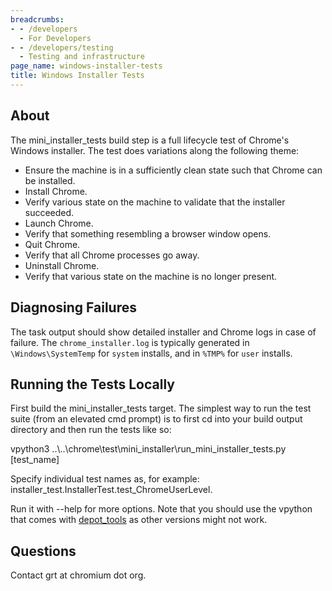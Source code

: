 ```yaml
---
breadcrumbs:
- - /developers
  - For Developers
- - /developers/testing
  - Testing and infrastructure
page_name: windows-installer-tests
title: Windows Installer Tests
---
```


## About

The mini_installer_tests build step is a full lifecycle test of Chrome's Windows
installer. The test does variations along the following theme:

*   Ensure the machine is in a sufficiently clean state such that Chrome
            can be installed.
*   Install Chrome.
*   Verify various state on the machine to validate that the installer
            succeeded.
*   Launch Chrome.
*   Verify that something resembling a browser window opens.
*   Quit Chrome.
*   Verify that all Chrome processes go away.
*   Uninstall Chrome.
*   Verify that various state on the machine is no longer present.

## Diagnosing Failures

The task output should show detailed installer and Chrome logs in case of
failure. The `chrome_installer.log` is typically generated in
`\Windows\SystemTemp` for `system` installs, and in `%TMP%` for `user` installs.

## Running the Tests Locally

First build the mini_installer_tests target. The simplest way to run the test
suite (from an elevated cmd prompt) is to first cd into your build output
directory and then run the tests like so:

vpython3 ..\\..\\chrome\\test\\mini_installer\\run_mini_installer_tests.py
\[test_name\]

Specify individual test names as, for example:
installer_test.InstallerTest.test_ChromeUserLevel.

Run it with --help for more options. Note that you should use the vpython that
comes with [depot_tools](/developers/how-tos/install-depot-tools) as other
versions might not work.

## Questions

Contact grt at chromium dot org.

